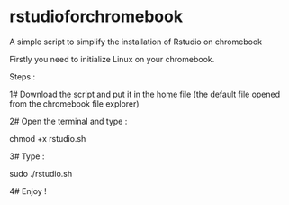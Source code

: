 # rstudioforchromebook
A simple script to simplify the installation of Rstudio on chromebook

Firstly you need to initialize Linux on your chromebook. 

Steps :

1# Download the script and put it in the home file (the default file opened from the chromebook file explorer)

2# Open the terminal and type :

chmod +x rstudio.sh

3# Type : 

sudo ./rstudio.sh

4# Enjoy ! 
